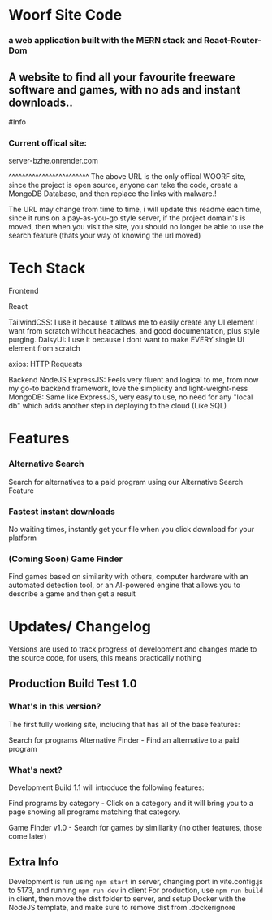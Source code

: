 # Woorf Site Code

### a web application built with the MERN stack and React-Router-Dom

## A website to find all your favourite freeware software and games, with no ads and instant downloads..
#Info

### Current offical site:
server-bzhe.onrender.com


^^^^^^^^^^^^^^^^^^^^^^^^
The above URL is the only offical WOORF site, since the project is open source,
anyone can take the code, create a MongoDB Database, 
and then replace the links with malware.!

The URL may change from time to time, i will update this readme each time, since it runs on a pay-as-you-go style server, if the project domain's is moved, then when you visit the site, you should no longer be able to use the search feature (thats your way of knowing the url moved)

# Tech Stack

Frontend

React

TailwindCSS: I use it because it allows me to easily create any UI element i want from scratch without headaches, and good documentation, plus style purging.
DaisyUI: I use it because i dont want to make EVERY single UI element from scratch

axios: HTTP Requests

Backend
NodeJS
ExpressJS: Feels very fluent and logical to me, from now my go-to backend framework, love the simplicity and light-weight-ness
MongoDB: Same like ExpressJS, very easy to use, no need for any "local db" which adds another step in deploying to the cloud (Like SQL)

# Features

### Alternative Search

Search for alternatives to a paid program using our Alternative Search Feature
### Fastest instant downloads
No waiting times, instantly get your file when you click download for your platform
### (Coming Soon) Game Finder

Find games based on similarity with others, computer hardware with an automated detection tool, or an AI-powered engine that allows you to describe a game and then get a result
# Updates/ Changelog

Versions are used to track progress of development and changes made to the source code, for users, this means practically nothing

## Production Build Test 1.0

### What's in this version?

The first fully working site, including that has all of the base features:

Search for programs
Alternative Finder - Find an alternative to a paid program

### What's next?

Development Build 1.1 will introduce the following features:


Find programs by category - Click on a category and it will bring you to a page showing all programs matching that category.


Game Finder v1.0 - Search for games by simillarity  (no other features, those come later)



## Extra Info
Development is run using ```npm start``` in server, changing port in vite.config.js to 5173, and running ```npm run dev``` in client
For production, use ```npm run build``` in client, then move the dist folder to server, and setup Docker with the NodeJS template, and make sure to remove dist from .dockerignore

